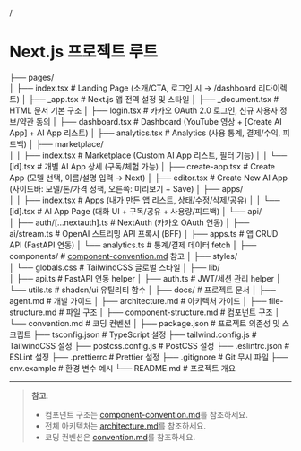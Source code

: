 /  
# Next.js 프로젝트 루트

├── pages/  
│   ├── index.tsx                  # Landing Page (소개/CTA, 로그인 시 → /dashboard 리다이렉트)
│   ├── _app.tsx                   # Next.js 앱 전역 설정 및 스타일
│   ├── _document.tsx              # HTML 문서 기본 구조
│   ├── login.tsx                  # 카카오 OAuth 2.0 로그인, 신규 사용자 정보/약관 동의
│   ├── dashboard.tsx              # Dashboard (YouTube 영상 + [Create AI App] + AI App 리스트)
│   ├── analytics.tsx              # Analytics (사용 통계, 결제/수익, 피드백)
│   ├── marketplace/  
│   │   ├── index.tsx              # Marketplace (Custom AI App 리스트, 필터 기능)
│   │   └── [id].tsx               # 개별 AI App 상세 (구독/체험 가능)
│   ├── create-app.tsx             # Create App (모델 선택, 이름/설명 입력 → Next)
│   ├── editor.tsx                 # Create New AI App (사이드바: 모델/톤/가격 정책, 오른쪽: 미리보기 + Save)
│   ├── apps/  
│   │   ├── index.tsx              # Apps (내가 만든 앱 리스트, 상태/수정/삭제/공유)
│   │   └── [id].tsx               # AI App Page (대화 UI + 구독/공유 + 사용량/피드백)
│   └── api/  
│       ├── auth/[…nextauth].ts    # NextAuth (카카오 OAuth 연동)
│       ├── ai/stream.ts           # OpenAI 스트리밍 API 프록시 (BFF)
│       ├── apps.ts                # 앱 CRUD API (FastAPI 연동)
│       └── analytics.ts           # 통계/결제 데이터 fetch
│
├── components/                    # [component-convention.md](./component-convention.md) 참고
│
├── styles/  
│   └── globals.css                # TailwindCSS 글로벌 스타일
│
├── lib/  
│   ├── api.ts                     # FastAPI 연동 helper
│   ├── auth.ts                    # JWT/세션 관리 helper
│   └── utils.ts                   # shadcn/ui 유틸리티 함수
│
├── docs/                          # 프로젝트 문서
│   ├── agent.md                   # 개발 가이드
│   ├── architecture.md            # 아키텍처 가이드
│   ├── file-structure.md          # 파일 구조
│   ├── component-structure.md     # 컴포넌트 구조
│   └── convention.md              # 코딩 컨벤션
│
├── package.json                   # 프로젝트 의존성 및 스크립트
├── tsconfig.json                  # TypeScript 설정
├── tailwind.config.js             # TailwindCSS 설정
├── postcss.config.js              # PostCSS 설정
├── .eslintrc.json                 # ESLint 설정
├── .prettierrc                    # Prettier 설정
├── .gitignore                     # Git 무시 파일
├── env.example                    # 환경 변수 예시
└── README.md                      # 프로젝트 개요

---

> **참고**: 
> - 컴포넌트 구조는 [component-convention.md](./component-convention.md)를 참조하세요.
> - 전체 아키텍처는 [architecture.md](./architecture.md)를 참조하세요.
> - 코딩 컨벤션은 [convention.md](./convention.md)를 참조하세요.



